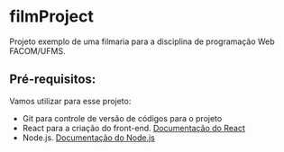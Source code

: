 # filmProject
Projeto exemplo de uma filmaria para a disciplina de programação Web FACOM/UFMS.

## Pré-requisitos:

Vamos utilizar para esse projeto:
- Git para controle de versão de códigos para o projeto 
- React para a criação do front-end. [Documentação do React](https://react.dev/)
- Node.js. [Documentação do Node.js](https://nodejs.org/en)
